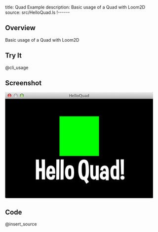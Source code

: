 title: Quad Example
description: Basic usage of a Quad with Loom2D
source: src/HelloQuad.ls
!------

## Overview
Basic usage of a Quad with Loom2D

## Try It
@cli_usage

## Screenshot
![QuadExample Screenshot](images/screenshot.png)

## Code
@insert_source